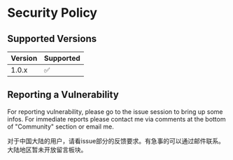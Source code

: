 # Security Policy

## Supported Versions


| Version | Supported          |
| ------- | ------------------ |
| 1.0.x   | :white_check_mark: |


## Reporting a Vulnerability
For reporting vulnerability, please go to the issue session to bring up some infos. For immediate reports please contact me via comments at the bottom of "Community" section or email me. 

对于中国大陆的用户，请看issue部分的反馈要求。有急事的可以通过邮件联系。大陆地区暂未开放留言板块。
